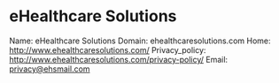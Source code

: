 
# eHealthcare Solutions

Name: eHealthcare Solutions
Domain: ehealthcaresolutions.com
Home: http://www.ehealthcaresolutions.com/
Privacy_policy: http://www.ehealthcaresolutions.com/privacy-policy/
Email: privacy@ehsmail.com

